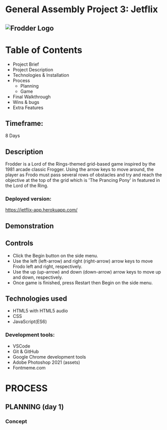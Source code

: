 # General Assembly Project 3: Jetflix
![Frodder Logo](../game-assets/frodder.png)
---- 
# Table of Contents
* Project Brief
* Project Description
* Technologies & Installation
* Process
  - Planning
  - Game
* Final Walkthrough
* Wins & bugs
* Extra Features

## Timeframe:
8 Days
 
## Description
Frodder is a Lord of the Rings-themed grid-based game inspired by the 1981 arcade classic Frogger. Using the arrow keys to move around, the player as Frodo must pass several rows of obstacles and try and reach the objective at the top of the grid which is 'The Prancing Pony' in featured in the Lord of the Ring.
 
### Deployed version:
https://jetflix-app.herokuapp.com/

## Demonstration


## Controls
- Click the Begin button on the side menu.
- Use the left (left-arrow) and right (right-arrow) arrow keys to move Frodo left and right, respectively.
- Use the up (up-arrow) and down (down-arrow) arrow keys to move up and down, respectively.
- Once game is finished, press Restart then Begin on the side menu.

## Technologies used
- HTML5 with HTML5 audio
- CSS
- JavaScript(ES6)
### Development tools:
- VSCode
- Git & GitHub
- Google Chrome development tools
- Adobe Photoshop 2021 (assets)
- Fontmeme.com

# PROCESS
## PLANNING (day 1)
### Concept
